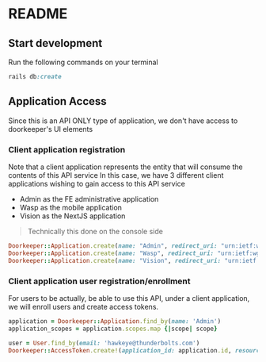 # README

## Start development
Run the following commands on your terminal
```ruby
rails db:create
```
## Application Access
Since this is an API ONLY type of application, we don't have access to doorkeeper's UI elements

### Client application registration
Note that a client application represents the entity that will consume the contents of this API service
In this case, we have 3 different client applications wishing to gain access to this API service
* Admin as the FE administrative application
* Wasp as the mobile application
* Vision as the NextJS application
> Technically this done on the console side
```ruby
Doorkeeper::Application.create(name: "Admin", redirect_uri: "urn:ietf:wg:oauth:2.0:oob", scopes: ["admin"])
Doorkeeper::Application.create(name: "Wasp", redirect_uri: "urn:ietf:wg:oauth:2.0:oob", scopes: ["read"])
Doorkeeper::Application.create(name: "Vision", redirect_uri: "urn:ietf:wg:oauth:2.0:oob", scopes: ["read"])
```

### Client application user registration/enrollment
For users to be actually, be able to use this API, under a client application, we will enroll users and create access tokens.
```ruby
application = Doorkeeper::Application.find_by(name: 'Admin')
application_scopes = application.scopes.map {|scope| scope}

user = User.find_by(email: 'hawkeye@thunderbolts.com')
Doorkeeper::AccessToken.create!(application_id: application.id, resource_owner_id: user.id, scopes: application_scopes)
```
